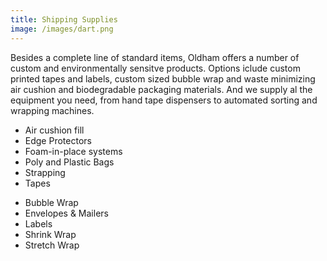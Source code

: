 ```yaml
---
title: Shipping Supplies
image: /images/dart.png
---
```

Besides a complete line of standard items, Oldham offers a number of custom and environmentally sensitve products. Options iclude custom printed tapes and labels, custom sized bubble wrap and waste minimizing air cushion and biodegradable packaging materials. And we supply al the equipment you need, from hand tape dispensers to automated sorting and wrapping machines.
<!-- split -->
<ul>
  <li>Air cushion fill</li>
  <li>Edge Protectors</li>
  <li>Foam-in-place systems</li>
  <li>Poly and Plastic Bags</li>
  <li>Strapping</li>
  <li>Tapes</li>
</ul>

<ul>
  <li>Bubble Wrap</li>
  <li>Envelopes & Mailers</li>
  <li>Labels</li>
  <li>Shrink Wrap</li>
  <li>Stretch Wrap</li>
</ul>
